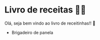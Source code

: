 # Livro de receitas :man_cook:

Olá, seja bem vindo ao livro de receitinhas!! :cookie:

- Brigadeiro de panela
